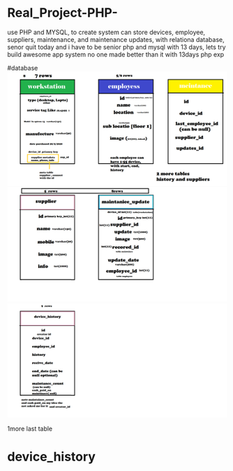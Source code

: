 # Real_Project-PHP-
use PHP and MYSQL, to create system can store devices, employee, suppliers, maintenance, and maintenance updates, with relationa database, senor quit today and i have to be senior php and mysql with 13 days, lets try build awesome app system no one made better than it with 13days php exp


#database
<img src="Untitled.png">
<img src="nm2.png">
<img src="num3.png">

1more last table 

# device_history
